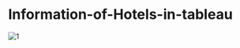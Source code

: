 # Information-of-Hotels-in-tableau
![1](https://user-images.githubusercontent.com/67871362/116733781-ff671180-a998-11eb-9baa-f458722ecf76.PNG)

